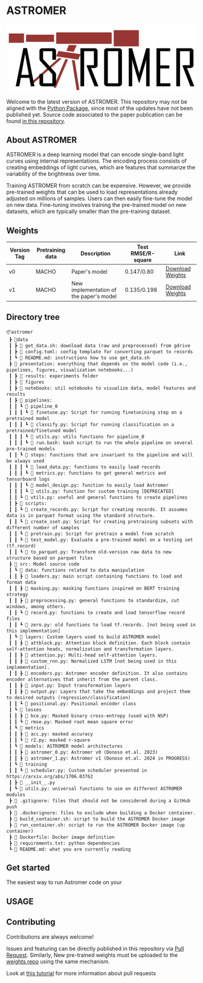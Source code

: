 # ASTROMER

<p align="center">
  <img src="https://github.com/cridonoso/astromer/blob/astromer-ii/presentation/figures/logo.png?raw=true" width="600" title="hover text">
</p>

Welcome to the latest version of ASTROMER. This repository may not be aligned with the [Python Package](https://github.com/astromer-science/python-library), since most of the updates have not been published yet. Source code associated to the paper publication can be found [in this repository](https://github.com/astromer-science/main-code).

## About ASTROMER
ASTROMER is a deep learning model that can encode single-band light curves using internal representations. The encoding process consists of creating embeddings of light curves, which are features that summarize the variability of the brightness over time.   

Training ASTROMER from scratch can be expensive. However, we provide pre-trained weights that can be used to load representations already adjusted on millions of samples. Users can then easily fine-tune the model on new data. Fine-tuning involves training the pre-trained model on new datasets, which are typically smaller than the pre-training dataset.

## Weights

| Version Tag | Pretraining data | Description | Test RMSE/R-square | Link |
| --- | --- | --- | --- | --- |
| v0 | MACHO | Paper's model | 0.147/0.80 | [Download Weights](https://github.com/astromer-science/weights/raw/nightly/macho_0.zip)
| v1  | MACHO | New implementation of the paper's model | 0.135/0.198 | [Download Weights](https://drive.google.com/file/d/1AB5ubqlQtMheSnYlIxYTYGa_Xm-_L8FL/view?usp=sharing)

## Directory tree
```
📦astromer
 ┣ 📂data
 ┃ ┣ 📜 get_data.sh: download data (raw and preprocessed) from gdrive
 ┃ ┣ 📜 config.toml: config template for converting parquet to records
 ┃ ┗ 📜 README.md: instructions how to use get_data.sh 
 ┣ 📂 presentation: everything that depends on the model code (i.e., pipelines, figures, visualization notebooks...)
 ┃ ┣ 📂 results: experiments folder
 ┃ ┣ 📂 figures
 ┃ ┣ 📂 notebooks: util notebooks to visualize data, model features and results
 ┃ ┣ 📂 pipelines:
 ┃ ┃ ┗ 📂 pipeline_0
 ┃ ┃ ┃ ┗ 📜 finetune.py: Script for running finetunining step on a pretrained model
 ┃ ┃ ┃ ┗ 📜 classify.py: Script for running classification on a pretrained/finetuned model
 ┃ ┃ ┃ ┗ 📜 utils.py: utils functions for pipeline_0
 ┃ ┃ ┃ ┗ 📜 run.bash: bash script to run the whole pipeline on several pre-trained models
 ┃ ┃ ┗ 📂 steps: functions that are invariant to the pipeline and will be always used 
 ┃ ┃ ┃ ┗ 📜 load_data.py: functions to easily load records
 ┃ ┃ ┃ ┗ 📜 metrics.py: functions to get general metrics and tensorboard logs 
 ┃ ┃ ┃ ┗ 📜 model_design.py: function to easily load Astromer
 ┃ ┃ ┃ ┗ 📜 utils.py: function for custom training [DEPRECATED]
 ┃ ┃ ┗ 📜 utils.py: useful and general functions to create pipelines
 ┃ ┣ 📂 scripts:
 ┃ ┃ ┗ 📜 create_records.py: Script for creating records. It assumes data is in parquet format using the standard structure.
 ┃ ┃ ┗ 📜 create_sset.py: Script for creating pretraining subsets with different number of samples  
 ┃ ┃ ┗ 📜 pretrain.py: Script for pretrain a model from scratch
 ┃ ┃ ┗ 📜 test_model.py: Evaluate a pre-trained model on a testing set (tf.record)
 ┃ ┃ ┗ 📜 to_parquet.py: Transform old-version raw data to new structure based on parquet files
 ┣ 📂 src: Model source code
 ┃ ┗ 📂 data: functions related to data manipulation
 ┃ ┃ ┣ 📜 loaders.py: main script containing functions to load and format data
 ┃ ┃ ┣ 📜 masking.py: masking functions inspired on BERT training strategy
 ┃ ┃ ┣ 📜 preprocessing.py: general functions to standardize, cut windows, among others.
 ┃ ┃ ┗ 📜 record.py: functions to create and load tensorflow record files
 ┃ ┃ ┗ 📜 zero.py: old functions to load tf.records. [not being used in this implementation]
 ┃ ┗ 📂 layers: Custom layers used to build ASTROMER model
 ┃ ┃ ┣ 📜 attblock.py: Attention block definition. Each block contain self-attention heads, normalization and transformation layers.
 ┃ ┃ ┣ 📜 attention.py: Multi-head self-attention layers.
 ┃ ┃ ┣ 📜 custom_rnn.py: Normalized LSTM [not being used in this implementation].
 ┃ ┃ ┣ 📜 encoders.py: Astromer encoder definition. It also contains encoder alternatives that inherit from the parent class.
 ┃ ┃ ┣ 📜 input.py: Input transformation layers
 ┃ ┃ ┣ 📜 output.py: Layers that take the embeddings and project them to desired outputs (regression/classification)
 ┃ ┃ ┗ 📜 positional.py: Positional encoder class
 ┃ ┗ 📂 losses
 ┃ ┃ ┣ 📜 bce.py: Masked binary cross-entropy (used with NSP)
 ┃ ┃ ┗ 📜 rmse.py: Masked root mean square error
 ┃ ┗ 📂 metrics
 ┃ ┃ ┣ 📜 acc.py: masked accuracy
 ┃ ┃ ┗ 📜 r2.py: masked r-square
 ┃ ┗ 📂 models: ASTROMER model architectures
 ┃ ┃ ┣ 📜 astromer_0.py: Astromer v0 (Donoso et.al. 2023)
 ┃ ┃ ┣ 📜 astromer_1.py: Astromer v1 (Donoso et.al. 2024 in PROGRESS)
 ┃ ┗ 📂 training
 ┃ ┃ ┗ 📜 scheduler.py: Custom scheduler presented in https://arxiv.org/abs/1706.03762
 ┃ ┣ 📜 __init__.py
 ┃ ┗ 📜 utils.py: universal functions to use on different ASTROMER modules
 ┣ 📜 .gitignore: files that should not be considered during a GitHub push
 ┣ 📜 .dockerignore: files to exclude when building a Docker container.
 ┣ 📜 build_container.sh: script to build the ASTROMER Docker image
 ┣ 📜 run_container.sh: script to run the ASTROMER Docker image (up container)
 ┣ 📜 Dockerfile: Docker image definition
 ┣ 📜 requirements.txt: python dependencies
 ┗ 📜 README.md: what you are currently reading
 ```
## Get started

The easiest way to run Astromer code on your 

## USAGE

## Contributing

Contributions are always welcome!

Issues and featuring can be directly published in this repository
via [Pull Request](https://docs.github.com/en/pull-requests/collaborating-with-pull-requests/proposing-changes-to-your-work-with-pull-requests/about-pull-requests). 
Similarly, New pre-trained weights must be uploaded to the [weights repo](https://github.com/astromer-science/weights) using the same mechanism.

Look at [this tutorial](https://cridonoso.github.io/articles/github.html) for more information about pull requests

